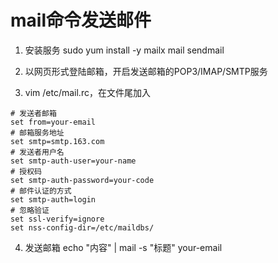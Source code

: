 # mail命令发送邮件

1. 安装服务
    sudo yum install -y mailx mail sendmail

2. 以网页形式登陆邮箱，开启发送邮箱的POP3/IMAP/SMTP服务

3. vim /etc/mail.rc，在文件尾加入

```
# 发送者邮箱
set from=your-email
# 邮箱服务地址
set smtp=smtp.163.com
# 发送者用户名
set smtp-auth-user=your-name
# 授权码
set smtp-auth-password=your-code
# 邮件认证的方式
set smtp-auth=login
# 忽略验证
set ssl-verify=ignore
set nss-config-dir=/etc/maildbs/
```

4. 发送邮箱
    echo "内容" | mail -s "标题" your-email

